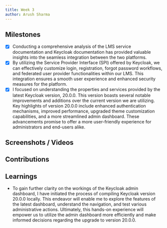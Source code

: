 ```yaml
---
title: Week 3
author: Arush Sharma
---
```


## Milestones
- [x] Conducting a comprehensive analysis of the LMS service documentation and Keycloak documentation has provided valuable insights into the seamless integration between the two platforms.
- [x] By utilizing the Service Provider Interface (SPI) offered by Keycloak, we can effectively customize login, registration, forgot password workflows, and federated user provider functionalities within our LMS. This integration ensures a smooth user experience and enhanced security measures for the platform.
- [x] I focused on understanding the properties and services provided by the latest Keycloak version, 20.0.0. This version boasts several notable improvements and additions over the current version we are utilizing. Key highlights of version 20.0.0 include enhanced authentication mechanisms, improved performance, upgraded theme customization capabilities, and a more streamlined admin dashboard. These advancements promise to offer a more user-friendly experience for administrators and end-users alike.

## Screenshots / Videos 

## Contributions

## Learnings
- To gain further clarity on the workings of the Keycloak admin dashboard, I have initiated the process of compiling Keycloak version 20.0.0 locally. This endeavor will enable me to explore the features of the latest dashboard, understand the navigation, and test various administrative actions. Ultimately, this hands-on experience will empower us to utilize the admin dashboard more efficiently and make informed decisions regarding the upgrade to version 20.0.0.